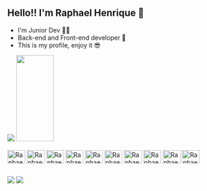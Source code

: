 ## Hello!! I'm Raphael Henrique 👋
- I'm Junior Dev 🧑‍🎓
- Back-end and Front-end developer 🛜
- This is my profile, enjoy it 😎
<picture>
  <source
    srcset="https://github-readme-stats.vercel.app/api?username=RaphaelHenriqueDev&show_icons=true&theme=tokyonight&cache_seconds=30"
    media="(prefers-color-scheme: dark)"
  />
 <source
</picture>
  <img src="https://github-readme-stats.vercel.app/api?username=RaphaelHenriqueDev&show_icons=true&cache_seconds=30" />
<img width="41%" height="195px" src="https://github-readme-stats.vercel.app/api/top-langs/?username=JenniGabriely01&layout=compact&hide_border=true&title_color=007BFF&text_color=007BFF&bg_color=0d1117" />
</div>


<div style="display: inline_block"><br>
  <img align="center" alt="RaphaelHenrique-Js" height="30" width="40" src="https://cdn.jsdelivr.net/gh/devicons/devicon/icons/javascript/javascript-plain.svg" />
  <img align="center" alt="RaphaelHenrique-Java" height="30" width="40" src="https://cdn.jsdelivr.net/gh/devicons/devicon/icons/java/java-plain.svg" />
  <img align="center" alt="RaphaelHenrique-Go" height="30" width="40" src="https://cdn.jsdelivr.net/gh/devicons/devicon/icons/go/go-original.svg" />
  <img align="center" alt="RaphaelHenrique-Python" height="30" width="40" src="https://cdn.jsdelivr.net/gh/devicons/devicon/icons/python/python-original.svg" />
  <img align="center" alt="RaphaelHenrique-React" height="30" width="40" src="https://cdn.jsdelivr.net/gh/devicons/devicon/icons/react/react-original.svg" />
  <img align="center" alt="RaphaelHenrique-HTML" height="30" width="40" src="https://cdn.jsdelivr.net/gh/devicons/devicon/icons/html5/html5-original.svg" />
  <img align="center" alt="RaphaelHenrique-CSS" height="30" width="40" src="https://cdn.jsdelivr.net/gh/devicons/devicon/icons/css3/css3-original.svg" />
  <img align="center" alt="RaphaelHenrique-WordPress" height="30" width="40" src="https://cdn.jsdelivr.net/gh/devicons/devicon/icons/wordpress/wordpress-plain.svg" />
  <img align="center" alt="RaphaelHenrique-MongoDB" height="30" width="40" src="https://cdn.jsdelivr.net/gh/devicons/devicon/icons/mongodb/mongodb-original.svg" />
  <img align="center" alt="RaphaelHenrique-MySQL" height="30" width="40" src="https://cdn.jsdelivr.net/gh/devicons/devicon/icons/mysql/mysql-original.svg" />
</div>

##

<div>
<a href="http://www.linkedin.com/in/raphael-henrique-alves-costa2005" target="_blank"><img src="https://img.shields.io/badge/-LinkedIn-%230077B5?style=for-the-badge&logo=linkedin&logoColor=white" target="_blank"></a>
<a href="https://instagram.com/codeparams" target="_blank"><img src="https://img.shields.io/badge/-Instagram-%23E4405F?style=for-the-badge&logo=instagram&logoColor=white" target="_blank"></a>
</div>
